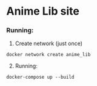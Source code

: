 # Anime Lib site

### Running:
1. Create network (just once)
```shell
docker network create anime_lib
```

2. Running:
```shell
docker-compose up --build
```

